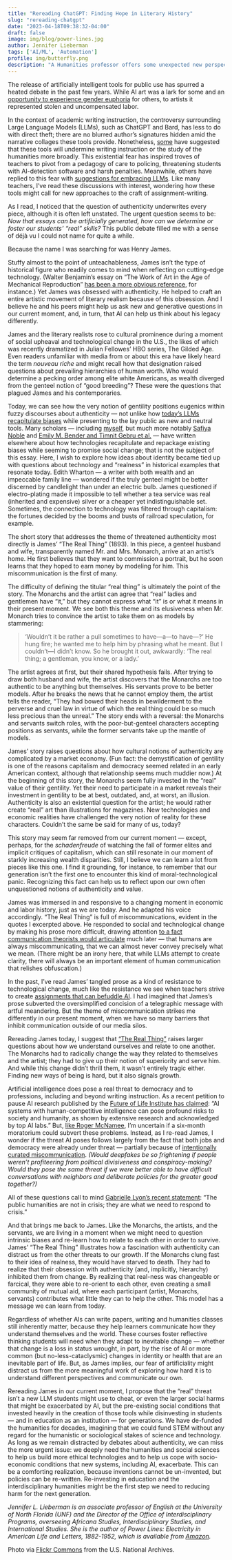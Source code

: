 ```yaml
---
title: "Rereading ChatGPT: Finding Hope in Literary History"
slug: "rereading-chatgpt"
date: "2023-04-18T09:38:32-04:00"
draft: false
image: img/blog/power-lines.jpg
author: Jennifer Lieberman
tags: ['AI/ML', 'Automation']
profile: img/butterfly.png
description: "A Humanities professor offers some unexpected new perspectives on ChatGPT inspired by the American Realism literary tradition."
---
```



The release of artificially intelligent tools for public use has spurred a heated debate in the past few years. While AI art was a lark for some and an [opportunity to experience gender euphoria](https://www.out.com/art/2022/12/07/ai-art-gives-users-gender-euphoria-its-not-without-controversy) for others, to artists it represented stolen and uncompensated labor.

<!--more-->

In the context of academic writing instruction, the controversy surrounding Large Language Models (LLMs), such as ChatGPT and Bard, has less to do with direct theft; there are no blurred author’s signatures hidden amid the narrative collages these tools provide. Nonetheless, [some](https://www.theatlantic.com/technology/archive/2022/12/openai-chatgpt-writing-high-school-english-essay/672412/) have suggested that these tools will undermine writing instruction or the study of the humanities more broadly. This existential fear has inspired troves of teachers to pivot from a pedagogy of care to policing, threatening students with AI-detection software and harsh penalties. Meanwhile, others have replied to this fear with [suggestions for embracing LLMs](https://www.nytimes.com/2023/01/12/technology/chatgpt-schools-teachers.html). Like many teachers, I’ve read these discussions with interest, wondering how these tools might call for new approaches to the craft of assignment-writing.

As I read, I noticed that the question of authenticity underwrites every piece, although it is often left unstated. The urgent question seems to be: *Now that essays can be artificially generated, how can we determine or foster our students’ “real” skills?* This public debate filled me with a sense of déjà vu I could not name for quite a while.

Because the name I was searching for was Henry James.

Stuffy almost to the point of unteachableness, James isn’t the type of historical figure who readily comes to mind when reflecting on cutting-edge technology. (Walter Benjamin’s essay on “The Work of Art in the Age of Mechanical Reproduction” [has been a more obvious reference](https://www.ncbi.nlm.nih.gov/pmc/articles/PMC9749485/), for instance.) Yet James was obsessed with authenticity. He helped to craft an entire artistic movement of literary realism because of this obsession. And I believe he and his peers might help us ask new and generative questions in our current moment, and, in turn, that AI can help us think about his legacy differently.

James and the literary realists rose to cultural prominence during a moment of social upheaval and technological change in the U.S., the likes of which was recently dramatized in Julian Fellowes’ HBO series, The Gilded Age. Even readers unfamiliar with media from or about this era have likely heard the term *nouveau riche* and might recall how that designation raised questions about prevailing hierarchies of human worth. Who would determine a pecking order among elite white Americans, as wealth diverged from the genteel notion of “good breeding”? These were the questions that plagued James and his contemporaries.

Today, we can see how the very notion of gentility positions eugenics within fuzzy discourses about authenticity &mdash; not unlike how [today’s LLMs recapitulate biases](https://rotational.io/blog/a-parrot-trainer-eats-crow/) while presenting to the lay public as new and neutral tools. Many scholars &mdash; including [myself](https://mitpress.mit.edu/9780262036375/power-lines/), but much more notably [Safiya Noble](https://nyupress.org/9781479837243/algorithms-of-oppression/) and [Emily M. Bender and Timnit Gebru et al.](https://dl.acm.org/doi/pdf/10.1145/3442188.3445922) &mdash; have written elsewhere about how technologies recapitulate and repackage existing biases while seeming to promise social change; that is not the subject of this essay. Here, I wish to explore how ideas about identity became tied up with questions about technology and “realness” in historical examples that resonate today. Edith Wharton &mdash; a writer with both wealth and an impeccable family line &mdash; wondered if the truly genteel might be better discerned by candlelight than under an electric bulb. James questioned if electro-plating made it impossible to tell whether a tea service was real (inherited and expensive) silver or a cheaper yet indistinguishable set. Sometimes, the connection to technology was filtered through capitalism: the fortunes decided by the booms and busts of railroad speculation, for example.

The short story that addresses the theme of threatened authenticity most directly is James’ “The Real Thing” (1893). In this piece, a genteel husband and wife, transparently named Mr. and Mrs. Monarch, arrive at an artist’s home. He first believes that they want to commission a portrait, but he soon learns that they hoped to earn money by modeling for him. This miscommunication is the first of many.

The difficulty of defining the titular “real thing” is ultimately the point of the story. The Monarchs and the artist can agree that “real” ladies and gentlemen have “it,” but they cannot express what “it” is or what it means in their present moment. We see both this theme and its elusiveness when Mr. Monarch tries to convince the artist to take them on as models by stammering:

> ‘Wouldn’t it be rather a pull sometimes to have&mdash;a&mdash;to have&mdash;?’  He hung fire; he wanted me to help him by phrasing what he meant.  But I couldn’t&mdash;I didn’t know.  So he brought it out, awkwardly: ‘The real thing; a gentleman, you know, or a lady.’

The artist agrees at first, but their shared hypothesis fails. After trying to draw both husband and wife, the artist discovers that the Monarchs are too authentic to be anything but themselves. His servants prove to be better models. After he breaks the news that he cannot employ them, the artist tells the reader, “They had bowed their heads in bewilderment to the perverse and cruel law in virtue of which the real thing could be so much less precious than the unreal.” The story ends with a reversal: the Monarchs and servants switch roles, with the poor-but-genteel characters accepting positions as servants, while the former servants take up the mantle of models.

James’ story raises questions about how cultural notions of authenticity are complicated by a market economy. (Fun fact: the demystification of gentility is one of the reasons capitalism and democracy seemed related in an early American context, although that relationship seems much muddier now.) At the beginning of this story, the Monarchs seem fully invested in the “real” value of their gentility. Yet their need to participate in a market reveals their investment in gentility to be at best, outdated, and, at worst, an illusion. Authenticity is also an existential question for the artist; he would rather create “real” art than illustrations for magazines. New technologies and economic realities have challenged the very notion of reality for these characters. Couldn’t the same be said for many of us, today?

This story may seem far removed from our current moment &mdash; except, perhaps, for the *schadenfreude* of watching the fall of former elites and implicit critiques of capitalism, which can still resonate in our moment of starkly increasing wealth disparities. Still, I believe we can learn a lot from pieces like this one. I find it grounding, for instance, to remember that our generation isn’t the first one to encounter this kind of moral-technological panic. Recognizing this fact can help us to reflect upon our own often unquestioned notions of authenticity and value.

James was immersed in and responsive to a changing moment in economic and labor history, just as we are today. And he adapted his voice accordingly. “The Real Thing” is full of miscommunications, evident in the quotes I excerpted above. He responded to social and technological change by making his prose more difficult, drawing attention [to a fact communication theorists would articulate](https://press.uchicago.edu/ucp/books/book/chicago/S/bo3656803.html) much later &mdash; that humans are always miscommunicating, that we can almost never convey precisely what we mean. (There might be an irony here, that while LLMs attempt to create clarity, there will always be an important element of human communication that relishes obfuscation.)

In the past, I’ve read James’ tangled prose as a kind of resistance to technological change, much like the resistance we see when teachers strive to create [assignments that can befuddle AI](https://libguides.butler.edu/ai-in-the-classroom/chatbot-proof-assignments). I had imagined that James’s prose subverted the oversimplified concision of a telegraphic message with artful meandering. But the theme of miscommunication strikes me differently in our present moment, when we have so many barriers that inhibit communication outside of our media silos.

Rereading James today, I suggest that [“The Real Thing”](https://www.gutenberg.org/files/2715/2715-h/2715-h.htm) raises larger questions about how we understand ourselves and relate to one another. The Monarchs had to radically change the way they related to themselves and the artist; they had to give up their notion of superiority and serve him. And while this change didn’t thrill them, it wasn’t entirely tragic either. Finding new ways of being is hard, but it also signals growth.

Artificial intelligence does pose a real threat to democracy and to professions, including and beyond writing instruction. As a recent petition to pause AI research published by the [Future of Life Institute has claimed](https://futureoflife.org/open-letter/pause-giant-ai-experiments/): “AI systems with human-competitive intelligence can pose profound risks to society and humanity, as shown by extensive research and acknowledged by top AI labs.” But, [like Roger McNamee](https://time.com/6268843/ai-risks-democracy-technology/), I’m uncertain if a six-month moratorium could subvert these problems. Instead, as I re-read James, I wonder if the threat AI poses follows largely from the fact that both jobs and democracy were already under threat &mdash; partially because of [intentionally curated miscommunication](https://firstmonday.org/ojs/index.php/fm/article/view/4901/4097). *(Would deepfakes be so frightening if people weren’t profiteering from political divisiveness and conspiracy-making? Would they pose the same threat if we were better able to have difficult conversations with neighbors and deliberate policies for the greater good together?)*

All of these questions call to mind [Gabrielle Lyon’s recent statement](https://www.ilhumanities.org/news/2023/03/are-the-humanities-in-crisis/): “The public humanities are not in crisis; they are what we need to respond to crisis.”

And that brings me back to James. Like the Monarchs, the artists, and the servants, we are living in a moment when we might need to question intrinsic biases and re-learn how to relate to each other in order to survive. James’ “The Real Thing” illustrates how a fascination with authenticity can distract us from the other threats to our growth. If the Monarchs clung fast to their idea of realness, they would have starved to death. They had to realize that their obsession with authenticity (and, implicitly, hierarchy) inhibited them from change. By realizing that real-ness was changeable or farcical, they were able to re-orient to each other, even creating a small community of mutual aid, where each participant (artist, Monarchs, servants) contributes what little they can to help the other. This model has a message we can learn from today.

Regardless of whether AIs can write papers, writing and humanities classes still inherently matter, because they help learners communicate how they understand themselves and the world. These courses foster reflective thinking students will need when they adapt to inevitable change &mdash; whether that change is a loss in status wrought, in part, by the rise of AI or more common (but no-less-cataclysmic) changes in identity or health that are an inevitable part of life. But, as James implies, our fear of artificiality might distract us from the more meaningful work of exploring how hard it is to understand different perspectives and communicate our own.

Rereading James in our current moment, I propose that the “real” threat isn’t a new LLM students might use to cheat, or even the larger social harms that might be exacerbated by AI, but the pre-existing social conditions that invested heavily in the creation of those tools while disinvesting in students &mdash; and in education as an institution &mdash; for generations. We have de-funded the humanities for decades, imagining that we could fund STEM without any regard for the humanistic or sociological stakes of science and technology. As long as we remain distracted by debates about authenticity, we can miss the more urgent issue: we deeply need the humanities and social sciences to help us build more ethical technologies and to help us cope with socio-economic conditions that new systems, including AI, exacerbate. This can be a comforting realization, because inventions cannot be un-invented, but policies can be re-written. Re-investing in education and the interdisciplinary humanities might be the first step we need to reducing harm for the next generation.


*Jennifer L. Lieberman is an associate professor of English at the University of North Florida (UNF) and the Director of the Office of Interdisciplinary Programs, overseeing Africana Studies, Interdisciplinary Studies, and International Studies. She is the author of Power Lines: Electricity in American Life and Letters, 1882-1952, which is available from [Amazon](https://www.amazon.com/Power-Lines-Electricity-1882-1952-Technology/dp/0262036371/ref=sr_1_1?s=books&ie=UTF8&qid=1502393406&sr=1-1&keywords=power+lines).*



Photo via [Flickr Commons](https://flic.kr/p/6WUTgx) from the U.S. National Archives.

